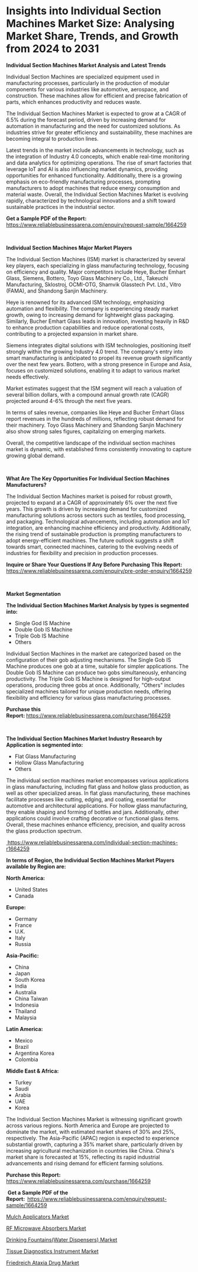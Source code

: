 <p><h1>Insights into Individual Section Machines Market Size: Analysing Market Share, Trends, and Growth from 2024 to 2031</h1></p><p><strong>Individual Section Machines Market Analysis and Latest Trends</strong></p>
<p><p>Individual Section Machines are specialized equipment used in manufacturing processes, particularly in the production of modular components for various industries like automotive, aerospace, and construction. These machines allow for efficient and precise fabrication of parts, which enhances productivity and reduces waste. </p><p>The Individual Section Machines Market is expected to grow at a CAGR of 6.5% during the forecast period, driven by increasing demand for automation in manufacturing and the need for customized solutions. As industries strive for greater efficiency and sustainability, these machines are becoming integral to production lines. </p><p>Latest trends in the market include advancements in technology, such as the integration of Industry 4.0 concepts, which enable real-time monitoring and data analytics for optimizing operations. The rise of smart factories that leverage IoT and AI is also influencing market dynamics, providing opportunities for enhanced functionality. Additionally, there is a growing emphasis on eco-friendly manufacturing processes, prompting manufacturers to adopt machines that reduce energy consumption and material waste. Overall, the Individual Section Machines Market is evolving rapidly, characterized by technological innovations and a shift toward sustainable practices in the industrial sector.</p></p>
<p><strong>Get a Sample PDF of the Report:&nbsp;</strong> <a href="https://www.reliablebusinessarena.com/enquiry/request-sample/1664259?utm_campaign=1552&utm_medium=2&utm_source=Github&utm_content=ia&utm_term=12102024&utm_id=individual-section-machines">https://www.reliablebusinessarena.com/enquiry/request-sample/1664259</a></p>
<p>&nbsp;</p>
<p><strong>Individual Section Machines Major Market Players</strong></p>
<p><p>The Individual Section Machines (ISM) market is characterized by several key players, each specializing in glass manufacturing technology, focusing on efficiency and quality. Major competitors include Heye, Bucher Emhart Glass, Siemens, Bottero, Toyo Glass Machinery Co., Ltd., Takeuchi Manufacturing, Sklostroj, OCMI-OTG, Shamvik Glasstech Pvt. Ltd., Vitro (FAMA), and Shandong Sanjin Machinery.</p><p>Heye is renowned for its advanced ISM technology, emphasizing automation and flexibility. The company is experiencing steady market growth, owing to increasing demand for lightweight glass packaging. Similarly, Bucher Emhart Glass leads in innovation, investing heavily in R&D to enhance production capabilities and reduce operational costs, contributing to a projected expansion in market share.</p><p>Siemens integrates digital solutions with ISM technologies, positioning itself strongly within the growing Industry 4.0 trend. The company's entry into smart manufacturing is anticipated to propel its revenue growth significantly over the next few years. Bottero, with a strong presence in Europe and Asia, focuses on customized solutions, enabling it to adapt to various market needs effectively.</p><p>Market estimates suggest that the ISM segment will reach a valuation of several billion dollars, with a compound annual growth rate (CAGR) projected around 4-6% through the next five years. </p><p>In terms of sales revenue, companies like Heye and Bucher Emhart Glass report revenues in the hundreds of millions, reflecting robust demand for their machinery. Toyo Glass Machinery and Shandong Sanjin Machinery also show strong sales figures, capitalizing on emerging markets.</p><p>Overall, the competitive landscape of the individual section machines market is dynamic, with established firms consistently innovating to capture growing global demand.</p></p>
<p>&nbsp;</p>
<p><strong>What Are The Key Opportunities For Individual Section Machines Manufacturers?</strong></p>
<p><p>The Individual Section Machines market is poised for robust growth, projected to expand at a CAGR of approximately 6% over the next five years. This growth is driven by increasing demand for customized manufacturing solutions across sectors such as textiles, food processing, and packaging. Technological advancements, including automation and IoT integration, are enhancing machine efficiency and productivity. Additionally, the rising trend of sustainable production is prompting manufacturers to adopt energy-efficient machines. The future outlook suggests a shift towards smart, connected machines, catering to the evolving needs of industries for flexibility and precision in production processes.</p></p>
<p><strong>Inquire or Share Your Questions If Any Before Purchasing This Report:</strong> <a href="https://www.reliablebusinessarena.com/enquiry/pre-order-enquiry/1664259?utm_campaign=1552&utm_medium=2&utm_source=Github&utm_content=ia&utm_term=12102024&utm_id=individual-section-machines">https://www.reliablebusinessarena.com/enquiry/pre-order-enquiry/1664259</a></p>
<p>&nbsp;</p>
<p><strong>Market Segmentation</strong></p>
<p><strong>The Individual Section Machines Market Analysis by types is segmented into:</strong></p>
<p><ul><li>Single God IS Machine</li><li>Double Gob IS Machine</li><li>Triple Gob IS Machine</li><li>Others</li></ul></p>
<p><p>Individual Section Machines in the market are categorized based on the configuration of their gob adjusting mechanisms. The Single Gob IS Machine produces one gob at a time, suitable for simpler applications. The Double Gob IS Machine can produce two gobs simultaneously, enhancing productivity. The Triple Gob IS Machine is designed for high-output operations, producing three gobs at once. Additionally, "Others" includes specialized machines tailored for unique production needs, offering flexibility and efficiency for various glass manufacturing processes.</p></p>
<p><strong>Purchase this Report:&nbsp;</strong><a href="https://www.reliablebusinessarena.com/purchase/1664259?utm_campaign=1552&utm_medium=2&utm_source=Github&utm_content=ia&utm_term=12102024&utm_id=individual-section-machines">https://www.reliablebusinessarena.com/purchase/1664259</a></p>
<p>&nbsp;</p>
<p><strong>The Individual Section Machines Market Industry Research by Application is segmented into:</strong></p>
<p><ul><li>Flat Glass Manufacturing</li><li>Hollow Glass Manufacturing</li><li>Others</li></ul></p>
<p><p>The individual section machines market encompasses various applications in glass manufacturing, including flat glass and hollow glass production, as well as other specialized areas. In flat glass manufacturing, these machines facilitate processes like cutting, edging, and coating, essential for automotive and architectural applications. For hollow glass manufacturing, they enable shaping and forming of bottles and jars. Additionally, other applications could involve crafting decorative or functional glass items. Overall, these machines enhance efficiency, precision, and quality across the glass production spectrum.</p></p>
<p><a href="https://www.reliablebusinessarena.com/individual-section-machines-r1664259?utm_campaign=1552&utm_medium=2&utm_source=Github&utm_content=ia&utm_term=12102024&utm_id=individual-section-machines">&nbsp;https://www.reliablebusinessarena.com/individual-section-machines-r1664259</a></p>
<p><strong>In terms of Region, the Individual Section Machines Market Players available by Region are:</strong></p>
<p>
    <p> <strong> North America: </strong>
        <ul>
            <li>United States</li>
            <li>Canada</li>
        </ul>
        </p> 
    <p> <strong> Europe: </strong>
        <ul>
            <li>Germany</li>
            <li>France</li>
            <li>U.K.</li>
            <li>Italy</li>
            <li>Russia</li>
        </ul>
        </p> 
    <p> <strong> Asia-Pacific: </strong>
        <ul>
            <li>China</li>
            <li>Japan</li>
            <li>South Korea</li>
            <li>India</li>
            <li>Australia</li>
            <li>China Taiwan</li>
            <li>Indonesia</li>
            <li>Thailand</li>
            <li>Malaysia</li>
        </ul>
        </p> 
    <p> <strong> Latin America: </strong>
        <ul>
            <li>Mexico</li>
            <li>Brazil</li>
            <li>Argentina Korea</li>
            <li>Colombia</li>
        </ul>
        </p> 
    <p> <strong> Middle East & Africa: </strong>
        <ul>
            <li>Turkey</li>
            <li>Saudi</li>
            <li>Arabia</li>
            <li>UAE</li>
            <li>Korea</li>
        </ul>
    </p>
    </p>
<p><p>The Individual Section Machines Market is witnessing significant growth across various regions. North America and Europe are projected to dominate the market, with estimated market shares of 30% and 25%, respectively. The Asia-Pacific (APAC) region is expected to experience substantial growth, capturing a 35% market share, particularly driven by increasing agricultural mechanization in countries like China. China's market share is forecasted at 15%, reflecting its rapid industrial advancements and rising demand for efficient farming solutions.</p></p>
<p><strong>Purchase this Report: </strong><a href="https://www.reliablebusinessarena.com/purchase/1664259?utm_campaign=1552&utm_medium=2&utm_source=Github&utm_content=ia&utm_term=12102024&utm_id=individual-section-machines">https://www.reliablebusinessarena.com/purchase/1664259</a></p>
<p>&nbsp;<strong>Get a Sample PDF of the Report:&nbsp;&nbsp;</strong><a href="https://www.reliablebusinessarena.com/enquiry/request-sample/1664259?utm_campaign=1552&utm_medium=2&utm_source=Github&utm_content=ia&utm_term=12102024&utm_id=individual-section-machines">https://www.reliablebusinessarena.com/enquiry/request-sample/1664259</a></p>
<p><strong></strong></p>
<p><p><a href="https://www.linkedin.com/pulse/charting-future-comprehensive-analysis-global-mulch-applicators-rxrde?utm_campaign=1552&utm_medium=2&utm_source=Github&utm_content=ia&utm_term=12102024&utm_id=individual-section-machines">Mulch Applicators Market</a></p><p><a href="https://www.linkedin.com/pulse/mapping-rf-microwave-absorbers-market-trends-challenges-cdsue?utm_campaign=1552&utm_medium=2&utm_source=Github&utm_content=ia&utm_term=12102024&utm_id=individual-section-machines">RF Microwave Absorbers Market</a></p><p><a href="https://www.linkedin.com/pulse/emerging-drinking-fountainswater-dispensers-market-opportunities-zsowe?utm_campaign=1552&utm_medium=2&utm_source=Github&utm_content=ia&utm_term=12102024&utm_id=individual-section-machines">Drinking Fountains(Water Dispensers) Market</a></p><p><a href="https://github.com/kimhelmer83/Market-Research-Report-List-1/blob/main/tissue-diagnostics-instrument-market.md?utm_campaign=1552&utm_medium=2&utm_source=Github&utm_content=ia&utm_term=12102024&utm_id=individual-section-machines">Tissue Diagnostics Instrument Market</a></p><p><a href="https://github.com/maq4brod/Market-Research-Report-List-1/blob/main/friedreich-ataxia-drug-market.md?utm_campaign=1552&utm_medium=2&utm_source=Github&utm_content=ia&utm_term=12102024&utm_id=individual-section-machines">Friedreich Ataxia Drug Market</a></p></p>